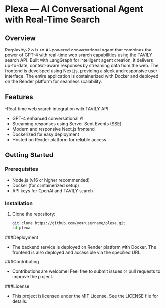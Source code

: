 # Plexa — AI Conversational Agent with Real-Time Search

## Overview

Perplexity-2.o is an AI-powered conversational agent that combines the power of GPT-4 with real-time web search capabilities using the TAVILY search API. Built with LangGraph for intelligent agent creation, it delivers up-to-date, context-aware responses by streaming data from the web. The frontend is developed using Next.js, providing a sleek and responsive user interface. The entire application is containerized with Docker and deployed on the Render platform for seamless scalability.

## Features

 -Real-time web search integration with TAVILY API  
- GPT-4 enhanced conversational AI  
- Streaming responses using Server-Sent Events (SSE)  
- Modern and responsive Next.js frontend  
- Dockerized for easy deployment  
- Hosted on Render platform for reliable access

## Getting Started

### Prerequisites

- Node.js (v16 or higher recommended)  
- Docker (for containerized setup)  
- API keys for OpenAI and TAVILY search

### Installation

1. Clone the repository:

   ```bash
   git clone https://github.com/yourusername/plexa.git
   cd plexa


###Deployment
- The backend service is deployed on Render platform with Docker. The frontend is also deployed and accessible via the specified URL.

###Contributing
- Contributions are welcome! Feel free to submit issues or pull requests to improve the project.

###License
- This project is licensed under the MIT License. See the LICENSE file for details.
